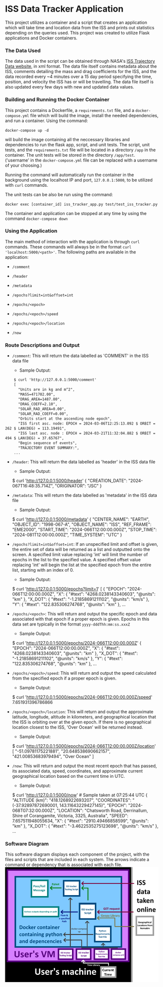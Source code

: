 # ISS Data Tracker Application

This project utilizes a container and a script that creates an application which will take time and location data from the ISS and prints out statistics depending on the queries used. This project was created to utilize Flask applications and Docker containers.

### The Data Used

The data used in the script can be obtained through NASA's [ISS Trajectory Data website](https://spotthestation.nasa.gov/trajectory_data.cfm), in xml format. The data file itself contains metadata about the ISS, comments detailing the mass and drag coefficients for the ISS, and the data recorded every ~4 minutes over a 15 day period specifying the time, position, and velocity the ISS has or will be travelling. The data file itself is also updated every few days with new and updated data values.

### Building and Running the Docker Container

This project contains a Dockerfile, a `requirements.txt` file, and a `docker-compose.yml` file which will build the image, install the needed dependencies, and run a container. Using the command:

`docker-compose up -d`

will build the image containing all the neccessary libraries and dependencies to run the flask app, script, and unit tests. The script, unit tests, and the `requirements.txt` file will be located in a directory `/app` in the container. The unit tests will be stored in the directory `/app/test`. ('username' in the `docker-compose.yml` file can be replaced with a username of your choosing.)

Running the command will automatically run the container in the background using the localhost IP and port, `127.0.0.1:5000`, to be utilized with `curl` commands.

The unit tests can be also be run using the command:

`docker exec [container_id] iss_tracker_app.py test/test_iss_tracker.py`

The container and application can be stopped at any time by using the command `docker-compose down`


### Using the Application

The main method of interaction with the application is through `curl` commands. These commands will always be in the format `curl 'localhost:5000/<path>'`. The following paths are available in the application:

- `/comment`

- `/header`

- `/metadata`

- `/epochs?limit=int&offset=int`

- `/epochs/<epoch>`

- `/epochs/<epoch>/speed`

- `/epochs/<epoch>/location`

- `/now`

### Route Descriptions and Output

- `/comment`: This will return the data labelled as 'COMMENT' in the ISS data file

    - Sample Output:
```
	$ curl 'http://127.0.0.1:5000/comment'
	[
	  "Units are in kg and m^2",
	  "MASS=471702.00",
	  "DRAG_AREA=1487.80",
	  "DRAG_COEFF=2.10",
	  "SOLAR_RAD_AREA=0.00",
	  "SOLAR_RAD_COEFF=0.00",
	  "Orbits start at the ascending node epoch",
	  "ISS first asc. node: EPOCH = 2024-03-06T12:25:13.092 $ ORBIT = 262 $ LAN(DEG) = 113.19491",
	  "ISS last asc. node : EPOCH = 2024-03-21T11:32:04.882 $ ORBIT = 494 $ LAN(DEG) = 37.65767",
	  "Begin sequence of events",
	  "TRAJECTORY EVENT SUMMARY:",
	...
```

- `/header`: This will return the data labelled as 'header' in the ISS data file

    - Sample Output:

	$ curl 'http://127.0.0.1:5000/header'
	{
	  "CREATION_DATE": "2024-067T16:48:35.714Z",
	  "ORIGINATOR": "JSC"
	}


- `/metadata`: This will return the data labelled as 'metadata' in the ISS data file

    - Sample Output:

	$ curl 'http://127.0.0.1:5000/metadata'
	{
	  "CENTER_NAME": "EARTH",
	  "OBJECT_ID": "1998-067-A",
	  "OBJECT_NAME": "ISS",
	  "REF_FRAME": "EME2000",
	  "START_TIME": "2024-066T12:00:00.000Z",
	  "STOP_TIME": "2024-081T12:00:00.000Z",
	  "TIME_SYSTEM": "UTC"
	}


- `/epochs?limit=int&offset=int`: If an unspecified limit and offset is given, the entire set of data will be returned as a list and outputted onto the screen. A specified limit value replacing 'int' will limit the number of epochs in the list to the specified value. A specified offset value replacing 'int' will begin the list at the specified epoch from the entire list, starting with an index of 0.

    - Sample Output:

	$ curl 'http://127.0.0.1:5000/epochs?limit=1'
	[
	  {
	    "EPOCH": "2024-066T12:00:00.000Z",
	    "X": {
	      "#text": "4268.0238143340603",
	      "@units": "km"
	    },
	    "X_DOT": {
	      "#text": "-1.21858691211102",
	      "@units": "km/s"
	    },
	    "Y": {
	      "#text": "122.835306274768",
	      "@units": "km"
	    },
	    ...

- `/epochs/<epoch>`: This will return and output the specific epoch and data associated with that epoch if a proper epoch is given. Epochs in this data set are typically in the format `yyyy-dddThh:mm:ss.xxxZ`

    - Sample Output:

	$ curl 'http://127.0.0.1:5000/epochs/2024-066T12:00:00.000Z'
	{
	  "EPOCH": "2024-066T12:00:00.000Z",
	  "X": {
	    "#text": "4268.0238143340603",
	    "@units": "km"
	  },
	  "X_DOT": {
	    "#text": "-1.21858691211102",
	    "@units": "km/s"
	  },
	  "Y": {
	    "#text": "122.835306274768",
	    "@units": "km"
	  },
	...


- `/epochs/<epoch>/speed`: This will return and output the speed calculated from the specified epoch if a proper epoch is given.

    - Sample Output:

	$ curl 'http://127.0.0.1:5000/epochs/2024-066T12:00:00.000Z/speed'
	7.651931396786866


- `/epochs/<epoch>/location`: This will return and output the approximate latitude, longitude, altitude in kilometers, and geographical location that the ISS is orbiting over at the given epoch. If there is no geographical location closest to the ISS, 'Over Ocean' will be returned instead.

    - Sample Output:

	$ curl 'http://127.0.0.1:5000/epochs/2024-066T12:00:00.000Z/location'
	[
	  "-51.09781175221881",
	  "20.648538690662157",
	  "421.00853683979494",
	  "Over Ocean"
	]


- `/now`: This will return and output the most recent epoch that has passed, its associated data, speed, coordinates, and approximate current geographical location based on the current time in UTC.

    - Sample Output:

	$ curl 'http://127.0.0.1:5000/now'  # Sample taken at 07:25:44 UTC
	{
	  "ALTITUDE (km)": "418.1268922693207",
	  "COORDINATES": "(-37.92897872690001, 143.11643229427145)",
	  "EPOCH": "2024-068T07:32:00.000Z",
	  "LOCATION": "Chatsworth Road, Derrinallum, Shire of Corangamite, Victoria, 3325, Australia",
	  "SPEED": 7.657511948055634,
	  "X": {
	    "#text": "2910.49466858599",
	    "@units": "km"
	  },
	  "X_DOT": {
	    "#text": "-3.4622535275123698",
	    "@units": "km/s"
	  },
	...

### Software Diagram

This software diagram displays each component of the project, with the files and scripts that are included in each system. The arrows indicate a command or dependency that is associated with each file.
![](software_diagram.png "Software Diagram")




